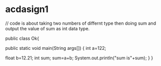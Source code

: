 # acdasign1
// code is about taking two numbers of differnt type then doing sum and output the value of sum as int data type. 

public class Ok{

public static void  main(String args[])
{
int a=122;

float b=12.21;
int sum;
sum=a+b;
System.out.println("sum is"+sum);
}
}

